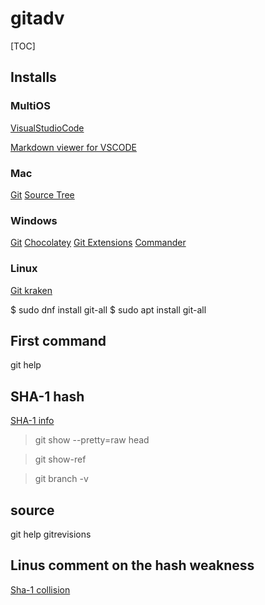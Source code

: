 # gitadv

[TOC]

## Installs

### MultiOS

[VisualStudioCode](https://code.visualstudio.com/download)

[Markdown viewer for VSCODE](https://marketplace.visualstudio.com/items?itemName=hbrok.markdown-preview-bitbucket)

### Mac
[Git](https://git-scm.com/download/mac)
[Source Tree](https://www.sourcetreeapp.com/)

### Windows
[Git](https://git-scm.com/download/win)
[Chocolatey](https://chocolatey.org/packages/git)
[Git Extensions](http://gitextensions.github.io/)
[Commander](http://cmder.net/)

### Linux
[Git kraken](https://www.gitkraken.com/download)

$ sudo dnf install git-all
$ sudo apt install git-all

## First command
git help

## SHA-1 hash
[SHA-1 info](https://en.wikipedia.org/wiki/SHA-1)
>git show --pretty=raw head

>git show-ref

>git branch -v

## source
git help gitrevisions

## Linus comment on the hash weakness
[Sha-1 collision](https://marc.info/?l=git&m=148787047422954)